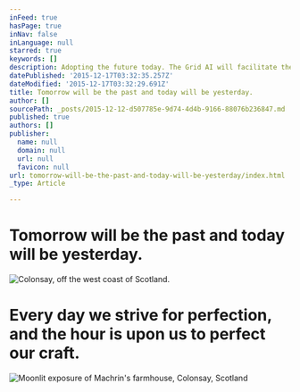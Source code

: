 ```yaml
---
inFeed: true
hasPage: true
inNav: false
inLanguage: null
starred: true
keywords: []
description: Adopting the future today. The Grid AI will facilitate the design and allow more time to elaborate.
datePublished: '2015-12-17T03:32:35.257Z'
dateModified: '2015-12-17T03:32:29.691Z'
title: Tomorrow will be the past and today will be yesterday.
author: []
sourcePath: _posts/2015-12-12-d507785e-9d74-4d4b-9166-88076b236847.md
published: true
authors: []
publisher:
  name: null
  domain: null
  url: null
  favicon: null
url: tomorrow-will-be-the-past-and-today-will-be-yesterday/index.html
_type: Article

---
```

# Tomorrow will be the past and today will be yesterday.
![Colonsay, off the west coast of Scotland.](https://the-grid-user-content.s3-us-west-2.amazonaws.com/d283c299-cce8-4c37-b492-549bfb45777c.jpg)

# Every day we strive for perfection, and the hour is upon us to perfect our craft.
![Moonlit exposure of Machrin's farmhouse, Colonsay, Scotland](https://the-grid-user-content.s3-us-west-2.amazonaws.com/b17fc8fc-c96a-4ce8-b2f7-91b3ac7739c5.jpg)